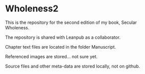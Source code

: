 # Wholeness2

This is the repository for the second edition of my book, Secular Wholeness.

The repository is shared with Leanpub as a collaborator.

Chapter text files are located in the folder Manuscript.

Referenced images are stored... not sure yet.

Source files and other meta-data are stored locally, not on github.
